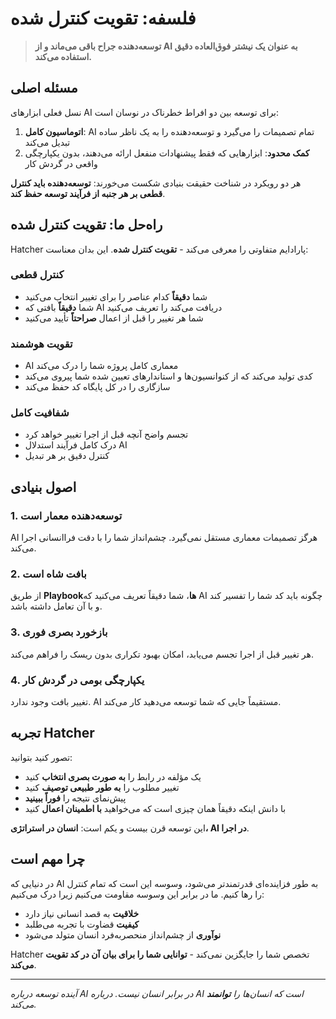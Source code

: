 # فلسفه: تقویت کنترل شده

> **توسعه‌دهنده جراح باقی می‌ماند و از AI به عنوان یک نیشتر فوق‌العاده دقیق استفاده می‌کند.**

## مسئله اصلی

نسل فعلی ابزارهای AI برای توسعه بین دو افراط خطرناک در نوسان است:

1. **اتوماسیون کامل**: AI تمام تصمیمات را می‌گیرد و توسعه‌دهنده را به یک ناظر ساده تبدیل می‌کند
2. **کمک محدود**: ابزارهایی که فقط پیشنهادات منفعل ارائه می‌دهند، بدون یکپارچگی واقعی در گردش کار

هر دو رویکرد در شناخت حقیقت بنیادی شکست می‌خورند: **توسعه‌دهنده باید کنترل قطعی بر هر جنبه از فرآیند توسعه حفظ کند**.

## راه‌حل ما: تقویت کنترل شده

Hatcher پارادایم متفاوتی را معرفی می‌کند - **تقویت کنترل شده**. این بدان معناست:

### کنترل قطعی

- شما **دقیقاً** کدام عناصر را برای تغییر انتخاب می‌کنید
- شما **دقیقاً** بافتی که AI دریافت می‌کند را تعریف می‌کنید
- شما هر تغییر را قبل از اعمال **صراحتاً** تأیید می‌کنید

### تقویت هوشمند

- AI معماری کامل پروژه شما را درک می‌کند
- کدی تولید می‌کند که از کنوانسیون‌ها و استاندارهای تعیین شده شما پیروی می‌کند
- سازگاری را در کل پایگاه کد حفظ می‌کند

### شفافیت کامل

- تجسم واضح آنچه قبل از اجرا تغییر خواهد کرد
- درک کامل فرآیند استدلال AI
- کنترل دقیق بر هر تبدیل

## اصول بنیادی

### 1. توسعه‌دهنده معمار است

AI هرگز تصمیمات معماری مستقل نمی‌گیرد. چشم‌انداز شما را با دقت فراانسانی اجرا می‌کند.

### 2. بافت شاه است

از طریق **Playbook‌ها**، شما دقیقاً تعریف می‌کنید که AI چگونه باید کد شما را تفسیر کند و با آن تعامل داشته باشد.

### 3. بازخورد بصری فوری

هر تغییر قبل از اجرا تجسم می‌یابد، امکان بهبود تکراری بدون ریسک را فراهم می‌کند.

### 4. یکپارچگی بومی در گردش کار

تغییر بافت وجود ندارد. AI مستقیماً جایی که شما توسعه می‌دهید کار می‌کند.

## تجربه Hatcher

تصور کنید بتوانید:

- یک مؤلفه در رابط را **به صورت بصری انتخاب** کنید
- تغییر مطلوب را **به طور طبیعی توصیف** کنید
- پیش‌نمای نتیجه را **فوراً ببینید**
- با دانش اینکه دقیقاً همان چیزی است که می‌خواهید **با اطمینان اعمال** کنید

این توسعه قرن بیست و یکم است: **انسان در استراتژی، AI در اجرا**.

## چرا مهم است

در دنیایی که AI به طور فزاینده‌ای قدرتمندتر می‌شود، وسوسه این است که تمام کنترل را رها کنیم. ما در برابر این وسوسه مقاومت می‌کنیم زیرا درک می‌کنیم:

- **خلاقیت** به قصد انسانی نیاز دارد
- **کیفیت** قضاوت با تجربه می‌طلبد
- **نوآوری** از چشم‌انداز منحصربه‌فرد انسان متولد می‌شود

Hatcher تخصص شما را جایگزین نمی‌کند - **توانایی شما را برای بیان آن در کد تقویت می‌کند**.

---

_آینده توسعه درباره AI در برابر انسان نیست. درباره AI است که انسان‌ها را **توانمند** می‌کند._
